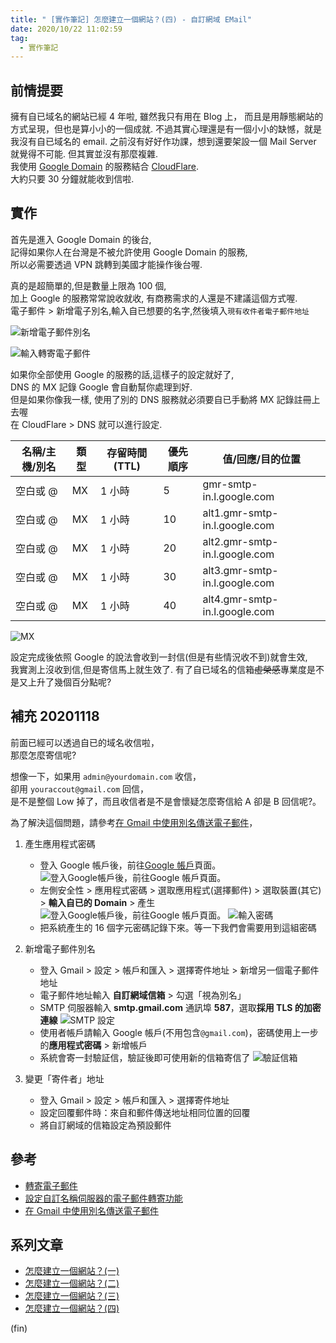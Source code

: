 ```yaml
---
title: " [實作筆記] 怎麼建立一個網站？(四) - 自訂網域 EMail"
date: 2020/10/22 11:02:59
tag:
  - 實作筆記
---
```


## 前情提要

擁有自已域名的網站已經 4 年啦, 雖然我只有用在 Blog 上，
而且是用靜態網站的方式呈現，但也是算小小的一個成就.
不過其實心理還是有一個小小的缺憾，就是我沒有自已域名的 email.
之前沒有好好作功課，想到還要架設一個 Mail Server 就覺得不可能.
但其實並沒有那麼複雜.  
我使用 [Google Domain](https://domains.google.com/) 的服務結合 [CloudFlare](https://www.cloudflare.com/).  
大約只要 30 分鐘就能收到信啦.

## 實作

首先是進入 Google Domain 的後台,  
記得如果你人在台灣是不被允許使用 Google Domain 的服務,  
所以必需要透過 VPN 跳轉到美國才能操作後台喔.

真的是超簡單的,但是數量上限為 100 個,  
加上 Google 的服務常常說收就收, 有商務需求的人還是不建議這個方式喔.  
電子郵件 > 新增電子別名,輸入自已想要的名字,然後填入`現有收件者電子郵件地址`

![新增電子郵件別名](/images/2020/10/email/add_forward.jpg)

![輸入轉寄電子郵件](/images/2020/10/email/add_name.jpg)

如果你全部使用 Google 的服務的話,這樣子的設定就好了,  
DNS 的 MX 記錄 Google 會自動幫你處理到好.  
但是如果你像我一樣, 使用了別的 DNS 服務就必須要自已手動將 MX 記錄註冊上去喔  
在 CloudFlare > DNS 就可以進行設定.

| 名稱/主機/別名 | 類型 | 存留時間 (TTL) | 優先順序 | 值/回應/目的位置              |
| -------------- | ---- | -------------- | -------- | ----------------------------- |
| 空白或 @       | MX   | 1 小時         | 5        | gmr-smtp-in.l.google.com      |
| 空白或 @       | MX   | 1 小時         | 10       | alt1.gmr-smtp-in.l.google.com |
| 空白或 @       | MX   | 1 小時         | 20       | alt2.gmr-smtp-in.l.google.com |
| 空白或 @       | MX   | 1 小時         | 30       | alt3.gmr-smtp-in.l.google.com |
| 空白或 @       | MX   | 1 小時         | 40       | alt4.gmr-smtp-in.l.google.com |

![MX](/images/2020/10/email/mx_record.jpg)

設定完成後依照 Google 的說法會收到一封信(但是有些情況收不到)就會生效,  
我實測上沒收到信,但是寄信馬上就生效了.
有了自已域名的信箱~~虛榮感~~專業度是不是又上升了幾個百分點呢?

## 補充 20201118

前面已經可以透過自已的域名收信啦，  
那麼怎麼寄信呢?

想像一下，如果用 `admin@yourdomain.com` 收信，  
卻用 `youraccout@gmail.com` 回信，  
是不是整個 Low 掉了，而且收信者是不是會懷疑怎麼寄信給 A 卻是 B 回信呢?。

為了解決這個問題，請參考[在 Gmail 中使用別名傳送電子郵件](https://support.google.com/domains/answer/9437157)，

1. 產生應用程式密碼

   - 登入 Google 帳戶後，前往[Google 帳戶](https://myaccount.google.com/)頁面。
     ![登入Google帳戶後，前往[Google 帳戶](https://myaccount.google.com/)頁面。](/images/2020/10/email/gmail_application_setting.jpg)
   - 左側安全性 > 應用程式密碼 > 選取應用程式(選擇郵件) > 選取裝置(其它) > **輸入自已的 Domain** > 產生
     ![登入Google帳戶後，前往[Google 帳戶](https://myaccount.google.com/)頁面。](/images/2020/10/email/gmail_application_add.jpg)
     ![輸入密碼](/images/2020/10/email/gmail_application_password.jpg)
   - 把系統產生的 16 個字元密碼記錄下來。等一下我們會需要用到這組密碼

2. 新增電子郵件別名

   - 登入 Gmail > 設定 > 帳戶和匯入 > 選擇寄件地址 > 新增另一個電子郵件地址
   - 電子郵件地址輸入 **自訂網域信箱** > 勾選「視為別名」
   - SMTP 伺服器輸入 **smtp.gmail.com** 通訊埠 **587**，選取**採用 TLS 的加密連線**
     ![SMTP 設定](/images/2020/10/email/gmail_application_smtp.jpg)
   - 使用者帳戶請輸入 Google 帳戶(不用包含`@gmail.com`)，密碼使用上一步的**應用程式密碼** > 新增帳戶
   - 系統會寄一封驗証信，驗証後即可使用新的信箱寄信了
     ![驗証信箱](/images/2020/10/email/gmail_application_verify.jpg)

3. 變更「寄件者」地址
   - 登入 Gmail > 設定 > 帳戶和匯入 > 選擇寄件地址
   - 設定回覆郵件時：來自和郵件傳送地址相同位置的回覆
   - 將自訂網域的信箱設定為預設郵件

## 參考

- [轉寄電子郵件](https://support.google.com/domains/answer/3251241?hl=zh-Hant#emailForwarding)
- [設定自訂名稱伺服器的電子郵件轉寄功能](https://support.google.com/domains/answer/9428703)
- [在 Gmail 中使用別名傳送電子郵件](https://support.google.com/domains/answer/9437157)

## 系列文章

- [怎麼建立一個網站？(一)](https://blog.marsen.me/2016/08/21/2016/setting_DNS_with_google/)
- [怎麼建立一個網站？(二)](https://blog.marsen.me/2016/08/28/2016/how_to_use_github_page/)
- [怎麼建立一個網站？(三)](https://blog.marsen.me/2016/09/04/2016/http2_by_cloudflare/)
- [怎麼建立一個網站？(四)](https://blog.marsen.me/2020/10/22/2020/google_domain_forward_mail/)

(fin)
